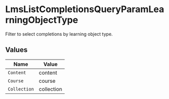 # LmsListCompletionsQueryParamLearningObjectType

Filter to select completions by learning object type.


## Values

| Name         | Value        |
| ------------ | ------------ |
| `Content`    | content      |
| `Course`     | course       |
| `Collection` | collection   |